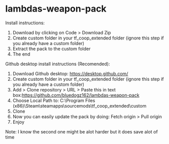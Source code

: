 # lambdas-weapon-pack
Install instructions:
1. Download by clicking on Code > Download Zip
2. Create custom folder in your tf_coop_extended folder (ignore this step if you already have a custom folder)
3. Extract the pack to the custom folder
4. The end

Github desktop install instructions (Recomended):
1. Download Github desktop: https://desktop.github.com/
2. Create custom folder in your tf_coop_extended folder (ignore this step if you already have a custom folder)
3. Add > Clone repository > URL > Paste this in text box:https://github.com/bluedogz162/lambdas-weapon-pack
4. Choose Local Path to: C:\Program Files (x86)\Steam\steamapps\sourcemods\tf_coop_extended\custom
5. Clone
6. Now you can easily update the pack by doing: Fetch origin > Pull origin
7. Enjoy

Note: I know the second one might be alot harder but it does save alot of time

